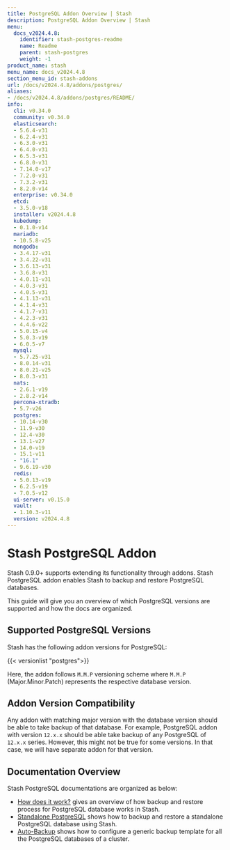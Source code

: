 ```yaml
---
title: PostgreSQL Addon Overview | Stash
description: PostgreSQL Addon Overview | Stash
menu:
  docs_v2024.4.8:
    identifier: stash-postgres-readme
    name: Readme
    parent: stash-postgres
    weight: -1
product_name: stash
menu_name: docs_v2024.4.8
section_menu_id: stash-addons
url: /docs/v2024.4.8/addons/postgres/
aliases:
- /docs/v2024.4.8/addons/postgres/README/
info:
  cli: v0.34.0
  community: v0.34.0
  elasticsearch:
  - 5.6.4-v31
  - 6.2.4-v31
  - 6.3.0-v31
  - 6.4.0-v31
  - 6.5.3-v31
  - 6.8.0-v31
  - 7.14.0-v17
  - 7.2.0-v31
  - 7.3.2-v31
  - 8.2.0-v14
  enterprise: v0.34.0
  etcd:
  - 3.5.0-v18
  installer: v2024.4.8
  kubedump:
  - 0.1.0-v14
  mariadb:
  - 10.5.8-v25
  mongodb:
  - 3.4.17-v31
  - 3.4.22-v31
  - 3.6.13-v31
  - 3.6.8-v31
  - 4.0.11-v31
  - 4.0.3-v31
  - 4.0.5-v31
  - 4.1.13-v31
  - 4.1.4-v31
  - 4.1.7-v31
  - 4.2.3-v31
  - 4.4.6-v22
  - 5.0.15-v4
  - 5.0.3-v19
  - 6.0.5-v7
  mysql:
  - 5.7.25-v31
  - 8.0.14-v31
  - 8.0.21-v25
  - 8.0.3-v31
  nats:
  - 2.6.1-v19
  - 2.8.2-v14
  percona-xtradb:
  - 5.7-v26
  postgres:
  - 10.14-v30
  - 11.9-v30
  - 12.4-v30
  - 13.1-v27
  - 14.0-v19
  - 15.1-v11
  - "16.1"
  - 9.6.19-v30
  redis:
  - 5.0.13-v19
  - 6.2.5-v19
  - 7.0.5-v12
  ui-server: v0.15.0
  vault:
  - 1.10.3-v11
  version: v2024.4.8
---
```


# Stash PostgreSQL Addon

Stash 0.9.0+ supports extending its functionality through addons. Stash PostgreSQL addon enables Stash to backup and restore PostgreSQL databases.

This guide will give you an overview of which PostgreSQL versions are supported and how the docs are organized.

## Supported PostgreSQL Versions

Stash has the following addon versions for PostgreSQL:

{{< versionlist "postgres">}}

Here, the addon follows `M.M.P` versioning scheme where `M.M.P` (Major.Minor.Patch) represents the respective database version.

## Addon Version Compatibility

Any addon with matching major version with the database version should be able to take backup of that database. For example, PostgreSQL addon with version `12.x.x` should be able take backup of any PostgreSQL of `12.x.x` series. However, this might not be true for some versions. In that case, we will have separate addon for that version.

## Documentation Overview

Stash PostgreSQL documentations are organized as below:

- [How does it work?](/docs/v2024.4.8/addons/postgres/overview/) gives an overview of how backup and restore process for PostgreSQL database works in Stash.
- [Standalone PostgreSQL](/docs/v2024.4.8/addons/postgres/standalone/) shows how to backup and restore a standalone PostgreSQL database using Stash.
- [Auto-Backup](/docs/v2024.4.8/addons/postgres/auto-backup/) shows how to configure a generic backup template for all the PostgreSQL databases of a cluster.

